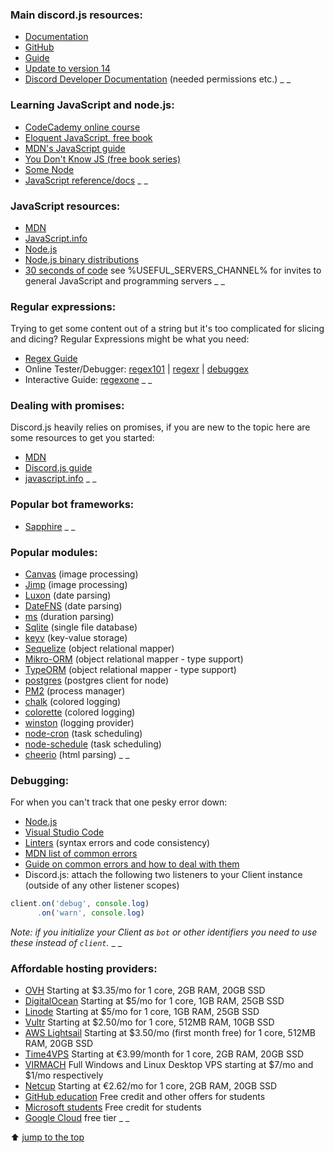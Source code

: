 ### Main discord.js resources:
- [Documentation](https://discord.js.org)
- [GitHub](https://github.com/discordjs/discord.js)
- [Guide](https://discordjs.guide/)
- [Update to version 14](https://discordjs.guide/additional-info/changes-in-v14.html)
- [Discord Developer Documentation](https://discord.com/developers/docs) (needed permissions etc.)
_ _
### Learning JavaScript and node.js:
- [CodeCademy online course](https://www.codecademy.com/learn/introduction-to-javascript)
- [Eloquent JavaScript, free book](http://eloquentjavascript.net/)
- [MDN's JavaScript guide](https://developer.mozilla.org/en-US/docs/Web/JavaScript/Guide/Introduction)
- [You Don't Know JS (free book series)](https://github.com/getify/You-Dont-Know-JS)
- [Some Node](https://nodeschool.io/)
- [JavaScript reference/docs](https://developer.mozilla.org/en-US/docs/Web/JavaScript/Reference)
_ _
### JavaScript resources:
- [MDN](https://developer.mozilla.org/en-US/docs/Web/JavaScript)
- [JavaScript.info](https://javascript.info/)
- [Node.js](https://nodejs.org/en/docs/)
- [Node.js binary distributions](https://github.com/nodesource/distributions)
- [30 seconds of code](https://www.30secondsofcode.org/js/)
see %USEFUL_SERVERS_CHANNEL% for invites to general JavaScript and programming servers
_ _
### Regular expressions:
Trying to get some content out of a string but it's too complicated for slicing and dicing? Regular Expressions might be what you need:
- [Regex Guide](https://blog.bitsrc.io/a-beginners-guide-to-regular-expressions-regex-in-javascript-9c58feb27eb4)
- Online Tester/Debugger: [regex101](https://regex101.com/) | [regexr](http://regexr.com/) | [debuggex](https://www.debuggex.com/)
- Interactive Guide: [regexone](https://regexone.com/)
_ _

### Dealing with promises:
Discord.js heavily relies on promises, if you are new to the topic here are some resources to get you started:
- [MDN](https://developer.mozilla.org/en-US/docs/Web/JavaScript/Guide/Using_promises)
- [Discord.js guide](https://discordjs.guide/additional-info/async-await.html)
- [javascript.info](https://javascript.info/async-await)
_ _
### Popular bot frameworks:
-  [Sapphire](https://sapphirejs.dev)
_ _
### Popular modules:
- [Canvas](https://www.npmjs.com/package/canvas) (image processing)
- [Jimp](https://www.npmjs.com/package/jimp) (image processing)
- [Luxon](https://www.npmjs.com/package/luxon) (date parsing)
- [DateFNS](https://www.npmjs.com/package/date-fns) (date parsing)
- [ms](https://www.npmjs.com/package/ms) (duration parsing)
- [Sqlite](https://www.npmjs.com/package/sqlite) (single file database)
- [keyv](https://www.npmjs.com/package/keyv) (key-value storage)
- [Sequelize](https://www.npmjs.com/package/sequelize) (object relational mapper)
- [Mikro-ORM](https://www.npmjs.com/package/mikro-orm) (object relational mapper - type support)
- [TypeORM](https://www.npmjs.com/package/typeorm) (object relational mapper - type support)
- [postgres](https://www.npmjs.com/package/postgres) (postgres client for node)
- [PM2](https://www.npmjs.com/package/pm2) (process manager)
- [chalk](https://www.npmjs.com/package/chalk) (colored logging)
- [colorette](https://www.npmjs.com/package/colorette) (colored logging)
- [winston](https://www.npmjs.com/package/winston) (logging provider)
- [node-cron](https://www.npmjs.com/package/node-cron) (task scheduling)
- [node-schedule](https://www.npmjs.com/package/node-schedule) (task scheduling)
- [cheerio](https://www.npmjs.com/package/cheerio) (html parsing)
_ _

### Debugging:
For when you can't track that one pesky error down:
- [Node.js](https://nodejs.org/en/docs/guides/debugging-getting-started/)
- [Visual Studio Code](https://code.visualstudio.com/docs/nodejs/nodejs-debugging)
- [Linters](https://discordjs.guide/preparations/setting-up-a-linter.html) (syntax errors and code consistency)
- [MDN list of common errors](https://developer.mozilla.org/en-US/docs/Web/JavaScript/Reference/Errors)
- [Guide on common errors and how to deal with them](https://discordjs.guide/popular-topics/errors)
- Discord.js: attach the following two listeners to your Client instance (outside of any other listener scopes)
```js
client.on('debug', console.log)
      .on('warn', console.log)
```
*Note: if you initialize your Client as `bot` or other identifiers you need to use these instead of `client`.*
_ _
### Affordable hosting providers:
- [OVH](https://www.ovh.com/us/vps/) Starting at $3.35/mo for 1 core, 2GB RAM, 20GB SSD
- [DigitalOcean](https://www.digitalocean.com/) Starting at $5/mo for 1 core, 1GB RAM, 25GB SSD
- [Linode](https://www.linode.com/) Starting at $5/mo for 1 core, 1GB RAM, 25GB SSD
- [Vultr](https://www.vultr.com/) Starting at $2.50/mo for 1 core, 512MB RAM, 10GB SSD
- [AWS Lightsail](https://amazonlightsail.com/) Starting at $3.50/mo (first month free) for 1 core, 512MB RAM, 20GB SSD
- [Time4VPS](https://www.time4vps.eu/) Starting at €3.99/month for 1 core, 2GB RAM, 20GB SSD
- [VIRMACH](https://virmach.com/) Full Windows and Linux Desktop VPS starting at $7/mo and $1/mo respectively
- [Netcup](https://www.netcup.eu/) Starting at €2.62/mo for 1 core, 2GB RAM, 20GB SSD
- [GitHub education](https://education.github.com/pack) Free credit and other offers for students
- [Microsoft students](https://azure.microsoft.com/en-us/free/students/) Free credit for students
- [Google Cloud](https://cloud.google.com/free) free tier
_ _

⬆ [jump to the top](%JUMP_TO_TOP%)

